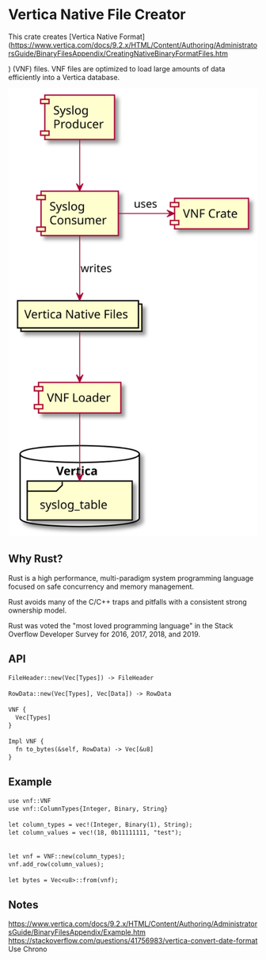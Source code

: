 Vertica Native File Creator
===========================
This crate creates [Vertica Native Format](https://www.vertica.com/docs/9.2.x/HTML/Content/Authoring/AdministratorsGuide/BinaryFilesAppendix/CreatingNativeBinaryFormatFiles.htm

) (VNF) files. VNF files are optimized to load large amounts of data efficiently into a Vertica database.

![Overview](./doc/vnf.svg)

Why Rust?
---------

Rust is a high performance, multi-paradigm system programming language focused
on safe concurrency and memory management.

Rust avoids many of the C/C++ traps and pitfalls with a consistent strong
ownership model.

Rust was voted the "most loved programming language" in the Stack Overflow Developer Survey for 2016, 2017, 2018, and 2019.

API
----

	FileHeader::new(Vec[Types]) -> FileHeader

	RowData::new(Vec[Types], Vec[Data]) -> RowData

	VNF {
	  Vec[Types]
	}

	Impl VNF {
	  fn to_bytes(&self, RowData) -> Vec[&u8]
	}

Example
-------

    use vnf::VNF
    use vnf::ColumnTypes{Integer, Binary, String}

    let column_types = vec!(Integer, Binary(1), String);
    let column_values = vec!(18, 0b11111111, "test");


	let vnf = VNF::new(column_types);
	vnf.add_row(column_values);

    let bytes = Vec<u8>::from(vnf);





Notes
-----
https://www.vertica.com/docs/9.2.x/HTML/Content/Authoring/AdministratorsGuide/BinaryFilesAppendix/Example.htm
https://stackoverflow.com/questions/41756983/vertica-convert-date-format
Use Chrono
